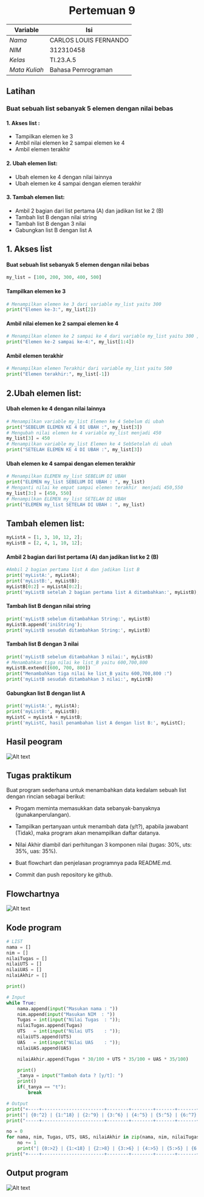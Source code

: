 <h1 align="center">
  Pertemuan 9
</h1>


| Variable | Isi |
| -------- | --- |
| *Nama* | CARLOS LOUIS FERNANDO  |
| *NIM* | 312310458 |
| *Kelas* | TI.23.A.5 |
| *Mata Kuliah* | Bahasa Pemrograman |


## Latihan 
### Buat sebuah list sebanyak 5 elemen dengan nilai bebas 
#### 1. Akses list : 
- Tampilkan elemen ke 3
- Ambil nilai elemen ke 2 sampai elemen ke 4
- Ambil elemen terakhir
#### 2. Ubah elemen list:
- Ubah elemen ke 4 dengan nilai lainnya
- Ubah elemen ke 4 sampai dengan elemen terakhir
#### 3. Tambah elemen list:
- Ambil 2 bagian dari list pertama (A) dan jadikan list ke 2 (B)
- Tambah list B dengan nilai string
- Tambah list B dengan 3 nilai
- Gabungkan list B dengan list A

## 1. Akses list
#### Buat sebuah list sebanyak 5 elemen dengan nilai bebas

```python
my_list = [100, 200, 300, 400, 500]
```
#### Tampilkan elemen ke 3
```python
# Menampilkan elemen ke 3 dari variable my_list yaitu 300
print("Elemen ke-3:", my_list[2]) 
```
#### Ambil nilai elemen ke 2 sampai elemen ke 4
```python
# Menampilkan elemen ke 2 sampai ke 4 dari variable my_list yaitu 300 , 400
print("Elemen ke-2 sampai ke-4:", my_list[1:4])
```
#### Ambil elemen terakhir
```python
# Menampilkan elemen Terakhir dari variable my_list yaitu 500
print("Elemen terakhir:", my_list[-1])
```

## 2.Ubah elemen list:

#### Ubah elemen ke 4 dengan nilai lainnya



```python
# Menampilkan variable my_list Elemen ke 4 Sebelum di ubah
print("SEBELUM ELEMEN KE 4 DI UBAH :", my_list[3])
# Mengubah nilai elemen ke 4 variable my_list menjadi 450
my_list[3] = 450
# Menampilkan variable my_list Elemen ke 4 SebSetelah di ubah
print("SETELAH ELEMEN KE 4 DI UBAH :", my_list[3])
```


#### Ubah elemen ke 4 sampai dengan elemen terakhir
```python
# Menampilkan ELEMEN my_list SEBELUM DI UBAH
print("ELEMEN my_list SEBELUM DI UBAH : ", my_list)
# Menganti nilai ke empat sampai elemen terakhir  menjadi 450,550
my_list[3:] = [450, 550]
# Menampilkan ELEMEN my_list SETELAH DI UBAH
print("ELEMEN my_list SETELAH DI UBAH : ", my_list)
```

## Tambah elemen list:
```python
myListA = [1, 3, 10, 12, 2];
myListB = [2, 4, 1, 10, 12];
```
#### Ambil 2 bagian dari list pertama (A) dan jadikan list ke 2 (B)
```python
#Ambil 2 bagian pertama list A dan jadikan list B
print('myListA:', myListA);
print('myListB:', myListB);
myListB[0:2] = myListA[0:2];
print('myListB setelah 2 bagian pertama list A ditambahkan:', myListB);
```
#### Tambah list B dengan nilai string
```python
print('myListB sebelum ditambahkan String:', myListB)
myListB.append('iniString');
print('myListB sesudah ditambahkan String:', myListB)
```
#### Tambah list B dengan 3 nilai
```python
print('myListB sebelum ditambahkan 3 nilai:', myListB)
# Menambahkan tiga nilai ke list_B yaitu 600,700,800
myListB.extend([600, 700, 800])
print("Menambahkan tiga nilai ke list_B yaitu 600,700,800 :")
print('myListB sesudah ditambahkan 3 nilai:', myListB)
```

#### Gabungkan list B dengan list A
```python
print('myListA:', myListA);
print('myListB:', myListB);
myListC = myListA + myListB;
print('myListC, hasil penambahan list A dengan list B:', myListC);
```

## Hasil peogram
![Alt text](Gambar/image-2.png)

## Tugas praktikum
Buat program sederhana untuk menambahkan data kedalam sebuah
list dengan rincian sebagai berikut:

- Progam meminta memasukkan data sebanyak-banyaknya (gunakanperulangan).

- Tampilkan pertanyaan untuk menambah data (y/t?), apabila jawabant (Tidak), maka program akan menampilkan daftar datanya.

- Nilai Akhir diambil dari perhitungan 3 komponen nilai (tugas: 30%, uts: 35%, uas: 35%).

- Buat flowchart dan penjelasan programnya pada README.md.

- Commit dan push repository ke github.

## Flowchartnya
![Alt text](Gambar/image.png)


## Kode program

```Python
# LIST
nama = []
nim = []
nilaiTugas = []
nilaiUTS = []
nilaiUAS = []
nilaiAkhir = []

print()

# Input
while True:
    nama.append(input("Masukan nama : "))
    nim.append(input("Masukan NIM  : "))
    Tugas = int(input("Nilai Tugas  : ")); 
    nilaiTugas.append(Tugas)
    UTS   = int(input("Nilai UTS    : ")); 
    nilaiUTS.append(UTS)
    UAS   = int(input("Nilai UAS    : ")); 
    nilaiUAS.append(UAS)

    nilaiAkhir.append(Tugas * 30/100 + UTS * 35/100 + UAS * 35/100)

    print()
    _tanya = input("Tambah data ? [y/t]: ")
    print()
    if(_tanya == "t"):
        break

# Output
print("+----+-----------------------+--------+--------+-------+-------+---------+")
print("| {0:^2} | {1:^18} | {2:^9} | {3:^6} | {4:^5} | {5:^5} | {6:^7} |".format("No", "Nama", "NIM" v, "Tugas", "UTS", "UAS", "Akhir"))
print("-----+-----------------------+--------+--------+-------+-------+---------+")

no = 0
for nama, nim, Tugas, UTS, UAS, nilaiAkhir in zip(nama, nim, nilaiTugas, nilaiUTS, nilaiUAS, nilaiAkhir):
    no += 1    
    print("| {0:>2} | {1:<18} | {2:>8} | {3:>6} | {4:>5} | {5:>5} | {6:>7} |".format(no, nama, nim, Tugas, UTS, UAS, nilaiAkhir))
print("+----+-----------------------+--------+--------+-------+-------+---------+")
```
## Output program
![Alt text](Gambar/image-1.png)